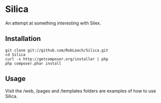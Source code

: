 Silica
======

An attempt at something interesting with Silex.


Installation
------------

    git clone git://github.com/RobLoach/Silica.git
    cd Silica
    curl -s http://getcomposer.org/installer | php
    php composer.phar install


Usage
-----

Visit the /web, /pages and /templates folders are examples of how to use Silica.